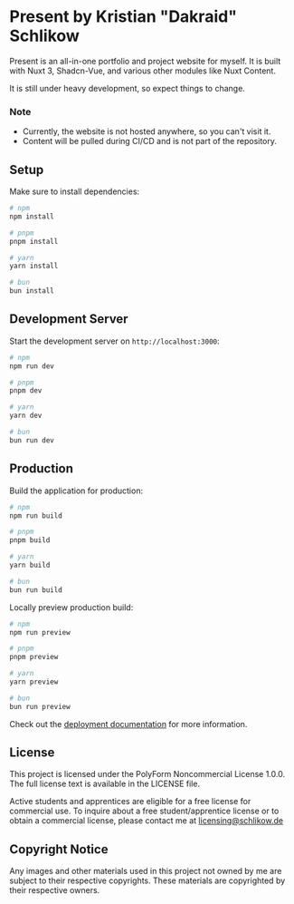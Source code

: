 # Present by Kristian "Dakraid" Schlikow

Present is an all-in-one portfolio and project website for myself. It is built with Nuxt 3, Shadcn-Vue, and various other modules like Nuxt Content.

It is still under heavy development, so expect things to change.

### Note

- Currently, the website is not hosted anywhere, so you can't visit it.
- Content will be pulled during CI/CD and is not part of the repository.

## Setup

Make sure to install dependencies:

```bash
# npm
npm install

# pnpm
pnpm install

# yarn
yarn install

# bun
bun install
```

## Development Server

Start the development server on `http://localhost:3000`:

```bash
# npm
npm run dev

# pnpm
pnpm dev

# yarn
yarn dev

# bun
bun run dev
```

## Production

Build the application for production:

```bash
# npm
npm run build

# pnpm
pnpm build

# yarn
yarn build

# bun
bun run build
```

Locally preview production build:

```bash
# npm
npm run preview

# pnpm
pnpm preview

# yarn
yarn preview

# bun
bun run preview
```

Check out the [deployment documentation](https://nuxt.com/docs/getting-started/deployment) for more information.

## License
This project is licensed under the PolyForm Noncommercial License 1.0.0. The full license text is available in the LICENSE file.

Active students and apprentices are eligible for a free license for commercial use. To inquire about a free student/apprentice license or to obtain a commercial license, please contact me at [licensing@schlikow.de](mailto:licensing@schlikow.de)

## Copyright Notice
Any images and other materials used in this project not owned by me are subject to their respective copyrights. These materials are copyrighted by their respective owners.
